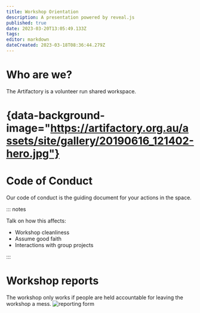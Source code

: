 ```yaml
---
title: Workshop Orientation
description: A presentation powered by reveal.js
published: true
date: 2023-03-20T13:05:49.133Z
tags: 
editor: markdown
dateCreated: 2023-03-18T08:36:44.279Z
---
```


# Who are we?

The Artifactory is a volunteer run shared workspace.

# {data-background-image="https://artifactory.org.au/assets/site/gallery/20190616_121402-hero.jpg"}

# Code of Conduct

Our code of conduct is the guiding document for your actions in the space.

::: notes

Talk on how this affects:

- Workshop cleanliness
- Assume good faith
- Interactions with group projects

:::

# Workshop reports

The workshop only works if people are held accountable for leaving the workshop a mess.
![reporting form](https://perart.io/workshopreport/qr-code)